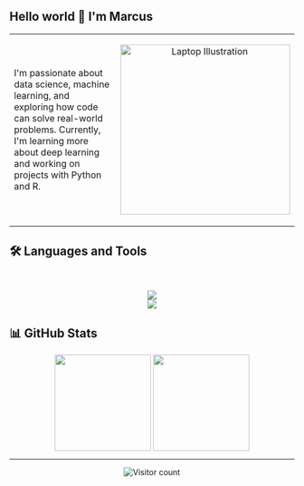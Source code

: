 ## Hello world 👋 I'm Marcus

<table>
<tr>
<td width="60%">
I'm passionate about data science, machine learning, and exploring how code can solve real-world problems. Currently, I'm learning more about deep learning and working on projects with Python and R.
</td>
<td width="40%">
<p align="center">
<img src="https://raw.githubusercontent.com/MicaelliMedeiros/micaellimedeiros/master/image/computer-illustration.png" width="300px" alt="Laptop Illustration">
</p>
</td>
</tr>
</table>

<!--div align="left">
  <p>Visitor count</p>
  <img src="https://hits.sh/github.com/MarcusOlesen.svg?style=flat-square&label=Visitors" alt="Visitor count" />
</div>


<!--img src="https://github-readme-stats.vercel.app/api?username=MarcusOlesen&show_icons=true&count_private=true" min-width="400px" max-width="400px" width="400px" align="middle" alt="Stats"--> 

<!--img src="https://github-readme-stats.vercel.app/api/top-langs/?username=MarcusOlesen&layout=compact&theme=radical&hide_border=true&bg_color=0D1117&title_color=58A6FF&text_color=FFFFFF" width="400px" align="middle" alt="langs"/-->



## 🛠️ Languages and Tools

<br>
<p align="center">
  <img src="https://skillicons.dev/icons?i=python,pytorch,tensorflow,anaconda,mysql,postgres,sqlite" />
  <br>
  <img src="https://skillicons.dev/icons?i=r,bash,java,git,github,html,matlab,latex,md" />
</p>

## 📊 GitHub Stats

<p align="center">
  <img src="https://github-readme-stats.vercel.app/api/top-langs/?username=MarcusOlesen&layout=compact&theme=radical&hide_border=true&bg_color=0D1117&title_color=58A6FF&text_color=FFFFFF&hide=html" height="170" align="top" />
  <img src="https://github-readme-stats.vercel.app/api?username=MarcusOlesen&show_icons=true&theme=radical&hide_border=true&bg_color=0D1117&title_color=58A6FF&text_color=FFFFFF" height="170" align="top" />
</p>

---

<div align="center">
  <img src="https://hits.sh/github.com/MarcusOlesen.svg?style=flat-square&label=Visitors&color=58A6FF&labelColor=0D1117" alt="Visitor count" />
</div>


<!--
**MarcusOlesen/MarcusOlesen** is a ✨ _special_ ✨ repository because its `README.md` (this file) appears on your GitHub profile.

Here are some ideas to get you started:

- 🔭 I’m currently working on ...
- 🌱 I’m currently learning ...
- 👯 I’m looking to collaborate on ...
- 🤔 I’m looking for help with ...
- 💬 Ask me about ...
- 📫 How to reach me: ...
- 😄 Pronouns: ...
- ⚡ Fun fact: ...
-->
